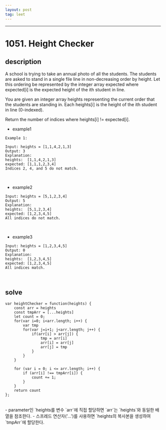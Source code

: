 ```yaml
---
layout: post
tag: leet
---
```

***

# 1051. Height Checker

## description

A school is trying to take an annual photo of all the students. The students are asked to stand in a single file line in non-decreasing order by height. Let this ordering be represented by the integer array expected where expected[i] is the expected height of the ith student in line.

You are given an integer array heights representing the current order that the students are standing in. Each heights[i] is the height of the ith student in line (0-indexed).

Return the number of indices where heights[i] != expected[i].

- example1
 
```
Example 1:

Input: heights = [1,1,4,2,1,3]
Output: 3
Explanation: 
heights:  [1,1,4,2,1,3]
expected: [1,1,1,2,3,4]
Indices 2, 4, and 5 do not match.
```
<br>

- example2

```
Input: heights = [5,1,2,3,4]
Output: 5
Explanation:
heights:  [5,1,2,3,4]
expected: [1,2,3,4,5]
All indices do not match.
```
<br>

- example3

```
Input: heights = [1,2,3,4,5]
Output: 0
Explanation:
heights:  [1,2,3,4,5]
expected: [1,2,3,4,5]
All indices match.
```
<br>

## solve

```
var heightChecker = function(heights) {
    const arr = heights
    const tmpArr = [...heights]
    let count = 0;
    for(var i=0; i<arr.length; i++) {
        var tmp
        for(var j=i+1; j<arr.length; j++) {
            if(arr[i] > arr[j]) {
                tmp = arr[i]
                arr[i] = arr[j]
                arr[j] = tmp
            }
        }
    }
    
    for (var i = 0; i <= arr.length; i++) {
        if (arr[i] !== tmpArr[i]) {
            count += 1;
        }
    }
    return count
};
```
<br>
- parameter인 `heights를 변수 `arr`에 직접 할당하면 `arr`는 `heights`와 동일한 배열을 참조한다.
- 스프레드 연산자('...')를 사용하면 `heights의 복사본을 생성하여 `tmpArr`에 할당한다.
